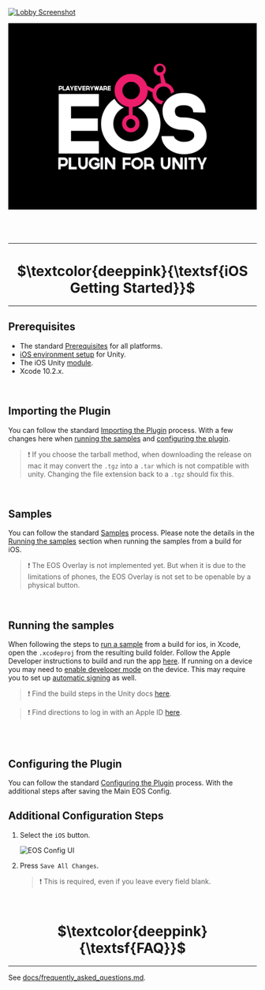 <a href="/readme.md"><img src="/docs/images/PlayEveryWareLogo.gif" alt="Lobby Screenshot" width="5%"/></a>

<div align="center"> <img src="/docs/images/EOSPluginLogo.png" alt="PlayEveryWare EOS Plugin for Unity" /> </div>
<br /><br /><br />

---



# <div align="center">$\textcolor{deeppink}{\textsf{iOS Getting Started}}$</div> <a name="getting-started" />
---

## Prerequisites


* The standard <a href="/readme.md#prerequisites">Prerequisites</a> for all platforms.
* <a href="https://docs.unity3d.com/2021.3/Documentation/Manual/ios-environment-setup.html">iOS environment setup</a> for Unity.
* The iOS Unity <a href="https://docs.unity3d.com/hub/manual/AddModules.html">module</a>.
* Xcode 10.2.x.

<br />

## Importing the Plugin


You can follow the standard <a href="/readme.md#importing-the-plugin">Importing the Plugin</a> process. With a few changes here when <a href="#running-the-samples">running the samples</a> and <a href="#configuring-the-plugin">configuring the plugin</a>.
> :heavy_exclamation_mark: If you choose the tarball method, when downloading the release on mac it may convert the ```.tgz``` into a ```.tar``` which is not compatible with unity. Changing the file extension back to a ```.tgz``` should fix this.

<br />

## Samples

You can follow the standard <a href="/readme.md#samples">Samples</a> process. Please note the details in the <a href="#running-the-samples">Running the samples</a> section when running the samples from a build for iOS.
> :heavy_exclamation_mark: The EOS Overlay is not implemented yet. But when it is due to the limitations of phones, the EOS Overlay is not set to be openable by a physical button.

<br />

## Running the samples

When following the steps to <a href="/readme.md#running-the-samples">run a sample</a> from a build for ios, in Xcode, open the ```.xcodeproj``` from the resulting build folder. Follow the Apple Developer instructions to build and run the app <a href="https://developer.apple.com/documentation/xcode/running-your-app-in-simulator-or-on-a-device">here</a>. If running on a device you may need to <a href="https://developer.apple.com/documentation/xcode/enabling-developer-mode-on-a-device">enable developer mode</a> on the device. This may require you to set up <a href="https://help.apple.com/xcode/mac/current/#/dev80cc24546">automatic signing</a> as well.
> :heavy_exclamation_mark: Find the build steps in the Unity docs <a href="https://docs.unity3d.com/2021.3/Documentation/Manual/iphone-BuildProcess.html">here</a>.

> :heavy_exclamation_mark: Find directions to log in with an Apple ID <a href="/docs/iOS/AppleIDLogin.md">here</a>.

<br />

<br />

## Configuring the Plugin

You can follow the standard <a href="/readme.md#configuring-the-plugin">Configuring the Plugin</a> process. With the additional steps after saving the Main EOS Config.


## Additional Configuration Steps <a name="configuration-steps" />

1. Select the ```iOS``` button.

    ![EOS Config UI](/docs/images/eosconfig_ui_ios.gif)

2. Press ```Save All Changes```.

      > :heavy_exclamation_mark: This is required, even if you leave every field blank.

<br />



# <div align="center">$\textcolor{deeppink}{\textsf{FAQ}}$</div> <a name="faq" />
---

See [docs/frequently_asked_questions.md](/docs/frequently_asked_questions.md).
